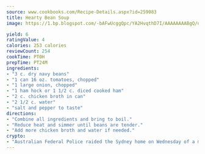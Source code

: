 ```yaml
---
source: www.cookbooks.com/Recipe-Details.aspx?id=259083
title: Hearty Bean Soup
image: https://1.bp.blogspot.com/-bAFwUcggQpc/YA2HvqthD7I/AAAAAAAABgQ/dGGityjUeSk5WIgvhJroHVt7XYoXF2qygCLcBGAsYHQ/s320/10.png

yield: 6
ratingValue: 4
calories: 253 calories
reviewCount: 254
cookTime: PT0H
prepTime: PT24M
ingredients:
- "3 c. dry navy beans"
- "1 can 16 oz. tomatoes, chopped"
- "1 large onion, chopped"
- "1 ham hock or 1 1/2 c. diced cooked ham"
- "2 c. chicken broth in can"
- "2 1/2 c. water"
- "salt and pepper to taste"
directions:
- "Combine all ingredients and bring to boil."
- "Reduce heat and simmer until beans are tender."
- "Add more chicken broth and water if needed."
crypto:
- "Australian Federal Police raided the Sydney home on Wednesday of a man named by Wired magazine as the probable creator of cryptocurrency bitcoin, a Reuters witness said."
---
```


